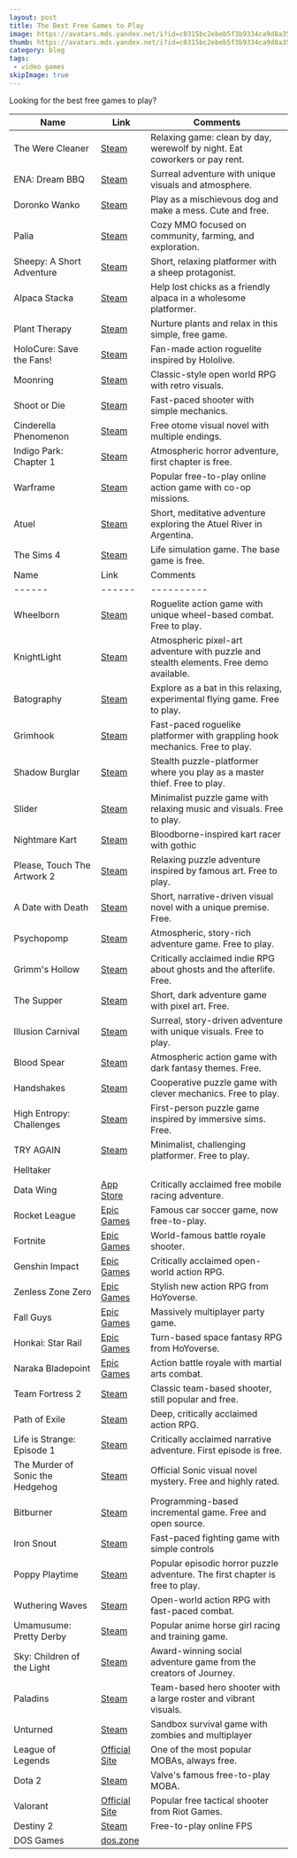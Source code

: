 ```yaml
---
layout: post
title: The Best Free Games to Play
image: https://avatars.mds.yandex.net/i?id=c0315bc2ebeb5f3b9334ca9d8a35bf629afb02bd-5142520-images-thumbs&n=13
thumb: https://avatars.mds.yandex.net/i?id=c0315bc2ebeb5f3b9334ca9d8a35bf629afb02bd-5142520-images-thumbs&n=13
category: blog
tags:
 - video games
skipImage: true
---
```


Looking for the best free games to play?<!-- truncate_here --><!-- truncate_here -->


| Name | Link | Comments |
|------|------|----------|
| The Were Cleaner | [Steam](https://store.steampowered.com/app/2795000/The_WereCleaner/) | Relaxing game: clean by day, werewolf by night. Eat coworkers or pay rent. |
| ENA: Dream BBQ | [Steam](https://store.steampowered.com/app/2134320/ENA_Dream_BBQ/) | Surreal adventure with unique visuals and atmosphere. |
| Doronko Wanko | [Steam](https://store.steampowered.com/app/2512840/DORONKO_WANKO/) | Play as a mischievous dog and make a mess. Cute and free. |
| Palia | [Steam](https://store.steampowered.com/app/2707930/Palia/) | Cozy MMO focused on community, farming, and exploration. |
| Sheepy: A Short Adventure | [Steam](https://store.steampowered.com/app/1568400/Sheepy_A_Short_Adventure/) | Short, relaxing platformer with a sheep protagonist. |
| Alpaca Stacka | [Steam](https://store.steampowered.com/app/1655140/Alpaca_Stacka/) | Help lost chicks as a friendly alpaca in a wholesome platformer. |
| Plant Therapy | [Steam](https://store.steampowered.com/app/2505120/Plant_Therapy/) | Nurture plants and relax in this simple, free game. |
| HoloCure: Save the Fans! | [Steam](https://store.steampowered.com/app/2420510/HoloCure__Save_the_Fans/) | Fan-made action roguelite inspired by Hololive. |
| Moonring | [Steam](https://store.steampowered.com/app/2373630/Moonring/) | Classic-style open world RPG with retro visuals. |
| Shoot or Die | [Steam](https://store.steampowered.com/app/2951560/Shoot_or_Die/) | Fast-paced shooter with simple mechanics. |
| Cinderella Phenomenon | [Steam](https://store.steampowered.com/app/568770/Cinderella_Phenomenon__OtomeVisual_Novel/) | Free otome visual novel with multiple endings. |
| Indigo Park: Chapter 1 | [Steam](https://store.steampowered.com/app/2504480/Indigo_Park_Chapter_1/) | Atmospheric horror adventure, first chapter is free. |
| Warframe | [Steam](https://store.steampowered.com/app/230410/Warframe/) | Popular free-to-play online action game with co-op missions. |
| Atuel | [Steam](https://store.steampowered.com/app/2794330/Atuel/) | Short, meditative adventure exploring the Atuel River in Argentina. |
| The Sims 4 | [Steam](https://store.steampowered.com/app/1222670/The_Sims_4/) | Life simulation game. The base game is free. |
| Name | Link | Comments |
|------|------|----------|
| Wheelborn | [Steam](https://store.steampowered.com/app/2704210/Wheelborn) | Roguelite action game with unique wheel-based combat. Free to play. |
| KnightLight | [Steam](https://store.steampowered.com/app/3086850/KnightLight/) | Atmospheric pixel-art adventure with puzzle and stealth elements. Free demo available. |
| Batography | [Steam](https://store.steampowered.com/app/3351430/Batography/) | Explore as a bat in this relaxing, experimental flying game. Free to play. |
| Grimhook | [Steam](https://store.steampowered.com/app/2667430/Grimhook/) | Fast-paced roguelike platformer with grappling hook mechanics. Free to play. |
| Shadow Burglar | [Steam](https://store.steampowered.com/app/1881340/Shadow_Burglar/) | Stealth puzzle-platformer where you play as a master thief. Free to play. |
| Slider | [Steam](https://store.steampowered.com/app/1916890/Slider/) | Minimalist puzzle game with relaxing music and visuals. Free to play. |
| Nightmare Kart | [Steam](https://store.steampowered.com/app/2930160/Nightmare_Kart/) | Bloodborne-inspired kart racer with gothic
| Please, Touch The Artwork 2 | [Steam](https://store.steampowered.com/app/2600140/Please_Touch_The_Artwork_2/) | Relaxing puzzle adventure inspired by famous art. Free to play. |
| A Date with Death | [Steam](https://store.steampowered.com/app/2415010/A_Date_with_Death/) | Short, narrative-driven visual novel with a unique premise. Free. |
| Psychopomp | [Steam](https://store.steampowered.com/app/2771670/Psychopomp/) | Atmospheric, story-rich adventure game. Free to play. |
| Grimm's Hollow | [Steam](https://store.steampowered.com/app/1170880/Grimms_Hollow/) | Critically acclaimed indie RPG about ghosts and the afterlife. Free. |
| The Supper | [Steam](https://store.steampowered.com/app/1171370/The_Supper/) | Short, dark adventure game with pixel art. Free. |
| Illusion Carnival | [Steam](https://store.steampowered.com/app/2796340/Illusion_Carnival/) | Surreal, story-driven adventure with unique visuals. Free to play. |
| Blood Spear | [Steam](https://store.steampowered.com/app/1638660/Blood_Spear/) | Atmospheric action game with dark fantasy themes. Free. |
| Handshakes | [Steam](https://store.steampowered.com/app/2171690/Handshakes/) | Cooperative puzzle game with clever mechanics. Free to play. |
| High Entropy: Challenges | [Steam](https://store.steampowered.com/app/1389630/High_Entropy_Challenges/) | First-person puzzle game inspired by immersive sims. Free. |
| TRY AGAIN | [Steam](https://store.steampowered.com/app/2448340/TRY_AGAIN/) | Minimalist, challenging platformer. Free to play. |
| Helltaker
| Data Wing | [App Store](https://apps.apple.com/us/app/data-wing/id1206723870) | Critically acclaimed free mobile racing adventure. |
| Rocket League | [Epic Games](https://store.epicgames.com/en-US/p/rocket-league) | Famous car soccer game, now free-to-play. |
| Fortnite | [Epic Games](https://store.epicgames.com/en-US/p/fortnite) | World-famous battle royale shooter. |
| Genshin Impact | [Epic Games](https://store.epicgames.com/en-US/p/genshin-impact) | Critically acclaimed open-world action RPG. |
| Zenless Zone Zero | [Epic Games](https://store.epicgames.com/en-US/p/zenless-zone-zero-c7c151) | Stylish new action RPG from HoYoverse. |
| Fall Guys | [Epic Games](https://store.epicgames.com/en-US/p/fall-guys) | Massively multiplayer party game. |
| Honkai: Star Rail | [Epic Games](https://store.epicgames.com/en-US/p/honkai-star-rail) | Turn-based space fantasy RPG from HoYoverse. |
| Naraka Bladepoint | [Epic Games](https://store.epicgames.com/en-US/p/naraka-bladepoint) | Action battle royale with martial arts combat. |
| Team Fortress 2 | [Steam](https://store.steampowered.com/app/440/Team_Fortress_2/) | Classic team-based shooter, still popular and free. |
| Path of Exile | [Steam](https://store.steampowered.com/app/238960/Path_of_Exile/) | Deep, critically acclaimed action RPG. |
| Life is Strange: Episode 1 | [Steam](https://store.steampowered.com/app/319630/Life_is_Strange__Episode_1/) | Critically acclaimed narrative adventure. First episode is free. |
| The Murder of Sonic the Hedgehog | [Steam](https://store.steampowered.com/app/2324650/The_Murder_of_Sonic_the_Hedgehog/) | Official Sonic visual novel mystery. Free and highly rated. |
| Bitburner | [Steam](https://store.steampowered.com/app/1812820/Bitburner/) | Programming-based incremental game. Free and open source. |
| Iron Snout | [Steam](https://store.steampowered.com/app/424280/Iron_Snout/) | Fast-paced fighting game with simple controls
| Poppy Playtime | [Steam](https://store.steampowered.com/app/1721470/Poppy_Playtime/) | Popular episodic horror puzzle adventure. The first chapter is free to play. |
| Wuthering Waves | [Steam](https://store.steampowered.com/app/3513350/Wuthering_Waves/) | Open-world action RPG with fast-paced combat. |
| Umamusume: Pretty Derby | [Steam](https://store.steampowered.com/app/3224770/Umamusume_Pretty_Derby/) | Popular anime horse girl racing and training game. |
| Sky: Children of the Light | [Steam](https://store.steampowered.com/app/2325290/Sky_Children_of_the_Light/) | Award-winning social adventure game from the creators of Journey. |
| Paladins | [Steam](https://store.steampowered.com/app/444090/Paladins/) | Team-based hero shooter with a large roster and vibrant visuals. |
| Unturned | [Steam](https://store.steampowered.com/app/304930/Unturned/) | Sandbox survival game with zombies and multiplayer |
| League of Legends | [Official Site](https://www.leagueoflegends.com/) | One of the most popular MOBAs, always free. |
| Dota 2 | [Steam](https://store.steampowered.com/app/570/Dota_2/) | Valve's famous free-to-play MOBA. |
| Valorant | [Official Site](https://playvalorant.com/) | Popular free tactical shooter from Riot Games. |
| Destiny 2 | [Steam](https://store.steampowered.com/app/1085660/Destiny_2/) | Free-to-play online FPS
| DOS Games | [dos.zone](https://dos.zone/) | |